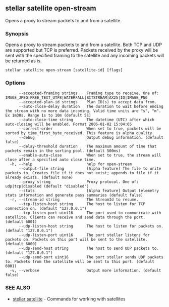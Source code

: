 ## stellar satellite open-stream

Opens a proxy to stream packets to and from a satellite.

### Synopsis

Opens a proxy to stream packets to and from a satellite. Both TCP and UDP are supported but
TCP is preferred. Packets received by the proxy will be sent with the specified framing to
the satellite and any incoming packets will be returned as is.

```
stellar satellite open-stream [satellite-id] [flags]
```

### Options

```
      --accepted-framing strings    Framing type to receive. One of: IMAGE_JPEG|FREE_TEXT_UTF8|WATERFALL|BITSTREAM|AX25|IQ|IMAGE_PNG
      --accepted-plan-id strings    Plan ID(s) to accept data from.
      --auto-close-delay duration   The duration to wait before ending the stream with no more data incoming. Valid time units are "s", "m". Ex 1m30s. Range 1s to 10m (default 5s)
      --auto-close-time string      The datetime (UTC) after which auto-closing will be enabled. Format 2006-01-02 15:04:05
      --correct-order               When set to true, packets will be sorted by time_first_byte_received. This feature is alpha quality.
      --debug                       Output debug information. (default false)
      --delay-threshold duration    The maximum amount of time that packets remain in the sorting pool. (default 500ms)
      --enable-auto-close           When set to true, the stream will close after a specified auto close time.
  -h, --help                        help for open-stream
      --output-file string          [Alpha feature] The file to write packets to. Creates file if it does not exist; appends to file if it already exists. (default none)
      --proxy string                Proxy protocol. One of: udp|tcp|disabled (default "disabled")
      --stats                       [Alpha feature] Output telemetry stats information and generate pass summaries (default false)
  -r, --stream-id string            The StreamId to resume.
      --tcp-listen-host string      The host to listen for TCP connection on. (default "127.0.0.1")
      --tcp-listen-port uint16      The port used to communicate with satellite. Clients can receive and send data through the port. (default 6001)
      --udp-listen-host string      The host to listen for packets on. (default "127.0.0.1")
      --udp-listen-port uint16      The port stellar listens for packets on. Packets on this port will be sent to the satellite. (default 6000)
      --udp-send-host string        The host to send UDP packets to. (default "127.0.0.1")
      --udp-send-port uint16        The port stellar sends UDP packets to. Packets from the satellite will be sent to this port. (default 6001)
  -v, --verbose                     Output more information. (default false)
```

### SEE ALSO

* [stellar satellite](stellar_satellite.md)	 - Commands for working with satellites

